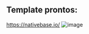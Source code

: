 <h2>Template prontos:</h2>

https://nativebase.io/
![image](https://github.com/user-attachments/assets/44d653e7-161d-408d-b706-2ead83c5bd5c)
